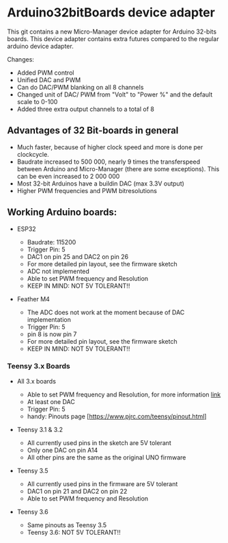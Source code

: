 # Arduino32bitBoards device adapter
This git contains a new Micro-Manager device adapter for Arduino 32-bits boards.
This device adapter contains extra futures compared to the regular arduino device adapter.

Changes:
* Added PWM control
* Unified DAC and PWM
* Can do DAC/PWM blanking on all 8 channels
* Changed unit of DAC/ PWM from "Volt" to "Power %" and the default scale to 0-100
* Added three extra output channels to a total of 8

## Advantages of 32 Bit-boards in general
* Much faster, because of higher clock speed and more is done per clockcycle.
* Baudrate increased to 500 000, nearly 9 times the transferspeed between Arduino and Micro-Manager (there are some exceptions). This can be even increased to 2 000 000
* Most 32-bit Arduinos have a buildin DAC (max 3.3V output)
* Higher PWM frequencies and PWM bitresolutions

## Working Arduino boards:
* ESP32
  - Baudrate: 115200
  - Trigger Pin: 5
  - DAC1 on pin 25 and DAC2 on pin 26
  - For more detailed pin layout, see the firmware sketch
  - ADC not implemented
  - Able to set PWM frequency and Resolution    
  - KEEP IN MIND: NOT 5V TOLERANT!!
  
* Feather M4
  - The ADC does not work at the moment because of DAC implementation
  - Trigger Pin: 5
  - pin 8 is now pin 7
  - For more detailed pin layout, see the firmware sketch
  - KEEP IN MIND: NOT 5V TOLERANT!!
 
 
### Teensy 3.x Boards
* All 3.x boards
  - Able to set PWM frequency and Resolution, for more information [link](https://www.pjrc.com/teensy/td_pulse.html)
  - At least one DAC
  - Trigger Pin: 5
  - handy: Pinouts page [https://www.pjrc.com/teensy/pinout.html]
 
* Teensy 3.1 & 3.2
  - All currently used pins in the sketch are 5V tolerant
  - Only one DAC on pin A14
  - All other pins are the same as the original UNO firmware

* Teensy 3.5
  - All currently used pins in the firmware are 5V tolerant
  - DAC1 on pin 21 and DAC2 on pin 22
  - Able to set PWM frequency and Resolution

* Teensy 3.6
  - Same pinouts as Teensy 3.5
  - Teensy 3.6: NOT 5V TOLERANT!!
